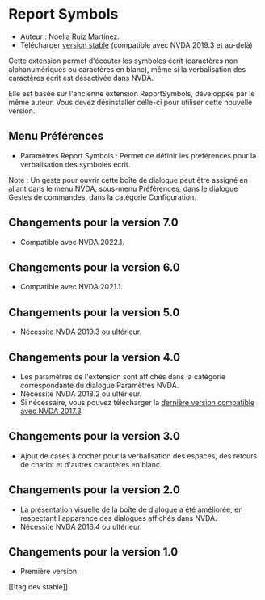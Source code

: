 # Report Symbols #

*	Auteur : Noelia Ruiz Martínez.
*	Télécharger [version stable][1] (compatible avec NVDA 2019.3 et au-delà)

Cette extension permet d'écouter les symboles écrit (caractères non
alphanumériques ou caractères en blanc), même si la verbalisation des
caractères écrit est désactivée dans NVDA.

Elle est basée sur l'ancienne extension ReportSymbols, développée par le
même auteur. Vous devez désinstaller celle-ci pour utiliser cette nouvelle
version.

## Menu Préférences ##
*	Paramètres Report Symbols : Permet de définir les préférences pour  la
  verbalisation des symboles écrit.

Note : Un geste pour ouvrir cette boîte de dialogue peut être assigné en
allant dans le menu NVDA, sous-menu Préférences, dans le dialogue Gestes de
commandes, dans la catégorie Configuration.

## Changements pour la version 7.0
* Compatible avec NVDA 2022.1.

## Changements pour la version 6.0
* Compatible avec NVDA 2021.1.

## Changements pour la version 5.0 ##
*	Nécessite NVDA 2019.3 ou ultérieur.

## Changements pour la version 4.0 ##
* Les paramètres de l'extension sont affichés dans la catégorie
  correspondante du dialogue Paramètres NVDA.
* Nécessite NVDA 2018.2 ou ultérieur.
* Si nécessaire, vous pouvez télécharger la [dernière version compatible
  avec NVDA 2017.3][3].

## Changements pour la version 3.0 ##
* Ajout de cases à cocher pour la verbalisation des espaces, des retours de
  chariot et d'autres caractères en blanc.

## Changements pour la version 2.0 ##
*	La présentation visuelle de la boîte de dialogue a été améliorée, en
  respectant l'apparence des dialogues affichés dans NVDA.
*	Nécessite NVDA 2016.4 ou ultérieur.

## Changements pour la version 1.0 ##
*	Première version.

[[!tag dev stable]]

[1]: https://www.nvaccess.org/addonStore/legacy?file=reportSymbols

[3]: https://www.nvaccess.org/addonStore/legacy?file=rsy-o
